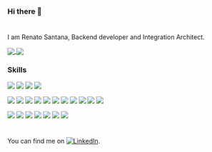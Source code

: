 ### Hi there 👋
#
I am Renato Santana, Backend developer and Integration Architect.

<a href="https://github.com/renatoaps/github-readme-stats">
  <img align="center" src="https://github-readme-stats.vercel.app/api?username=renatoaps&theme=dracula&hide=issues,contribs" />
</a>
<a href="https://github.com/renatoaps/convoychat">
  <img align="center" src="https://github-readme-stats.vercel.app/api/top-langs/?username=renatoaps&langs_count=8&theme=dracula" />
</a>

### Skills
![](https://img.shields.io/badge/Integration-ApacheCamel-informational?style=flat&logo=<LOGO_NAME>&logoColor=white&color=2bbc8a)
![](https://img.shields.io/badge/Integration-Camunda-informational?style=flat&logo=<LOGO_NAME>&logoColor=white&color=2bbc8a)
![](https://img.shields.io/badge/Integration-IBM(IntegrationBusv10)-informational?style=flat&logo=<LOGO_NAME>&logoColor=white&color=2bbc8a)
![](https://img.shields.io/badge/Integration-CAApi-informational?style=flat&logo=<LOGO_NAME>&logoColor=white&color=2bbc8a)

![](https://img.shields.io/badge/Tools-Postman-informational?style=flat&logo=<LOGO_NAME>&logoColor=white&color=2bbc8a)
![](https://img.shields.io/badge/Tools-SoapUI-informational?style=flat&logo=<LOGO_NAME>&logoColor=white&color=2bbc8a)
![](https://img.shields.io/badge/Tools-Intellij(IntegrationBusv10)-informational?style=flat&logo=<LOGO_NAME>&logoColor=white&color=2bbc8a)
![](https://img.shields.io/badge/Tools-VSCode-informational?style=flat&logo=<LOGO_NAME>&logoColor=white&color=2bbc8a)
![](https://img.shields.io/badge/Tools-Kibana-informational?style=flat&logo=<LOGO_NAME>&logoColor=white&color=2bbc8a)
![](https://img.shields.io/badge/Tools-Jenkins-informational?style=flat&logo=<LOGO_NAME>&logoColor=white&color=2bbc8a)
![](https://img.shields.io/badge/Tools-Urbancode-informational?style=flat&logo=<LOGO_NAME>&logoColor=white&color=2bbc8a)
![](https://img.shields.io/badge/Tools-Openshift-informational?style=flat&logo=<LOGO_NAME>&logoColor=white&color=2bbc8a)
![](https://img.shields.io/badge/Tools-Jira-informational?style=flat&logo=<LOGO_NAME>&logoColor=white&color=2bbc8a)
![](https://img.shields.io/badge/Tools-Git-informational?style=flat&logo=<LOGO_NAME>&logoColor=white&color=2bbc8a)
![](https://img.shields.io/badge/Tools-Spinnaker-informational?style=flat&logo=<LOGO_NAME>&logoColor=white&color=2bbc8a)

![](https://img.shields.io/badge/Backend-Java-informational?style=flat&logo=<LOGO_NAME>&logoColor=white&color=2bbc8a)
![](https://img.shields.io/badge/Backend-SpringBoot-informational?style=flat&logo=<LOGO_NAME>&logoColor=white&color=2bbc8a)
![](https://img.shields.io/badge/Backend-REST-informational?style=flat&logo=<LOGO_NAME>&logoColor=white&color=2bbc8a)
![](https://img.shields.io/badge/Backend-SOAP-informational?style=flat&logo=<LOGO_NAME>&logoColor=white&color=2bbc8a)
![](https://img.shields.io/badge/Backend-Maven-informational?style=flat&logo=<LOGO_NAME>&logoColor=white&color=2bbc8a)
![](https://img.shields.io/badge/Backend-Gradle(IntegrationBusv10)-informational?style=flat&logo=<LOGO_NAME>&logoColor=white&color=2bbc8a)
![](https://img.shields.io/badge/Backend-MySQL-informational?style=flat&logo=<LOGO_NAME>&logoColor=white&color=2bbc8a)

#
You can find me on [![LinkedIn][2.2]][2].

[2.2]: https://raw.githubusercontent.com/MartinHeinz/MartinHeinz/master/linkedin-3-16.png (LinkedIn icon without padding)
[2]: https://www.linkedin.com/in/renato-santana-b197a0171/


<!--
**renatoaps/renatoaps** is a ✨ _special_ ✨ repository because its `README.md` (this file) appears on your GitHub profile.

Here are some ideas to get you started:

- 🔭 I’m currently working on ...
- 🌱 I’m currently learning ...
- 👯 I’m looking to collaborate on ...
- 🤔 I’m looking for help with ...
- 💬 Ask me about ...
- 📫 How to reach me: ...
- 😄 Pronouns: ...
- ⚡ Fun fact: ...
-->
